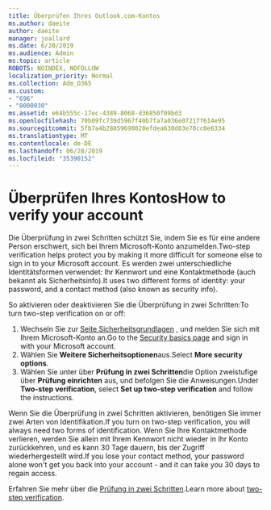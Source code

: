 ```yaml
---
title: Überprüfen Ihres Outlook.com-Kontos
ms.author: daeite
author: daeite
manager: joallard
ms.date: 6/20/2019
ms.audience: Admin
ms.topic: article
ROBOTS: NOINDEX, NOFOLLOW
localization_priority: Normal
ms.collection: Adm_O365
ms.custom:
- "696"
- "8000030"
ms.assetid: e64b555c-17ec-4389-8068-d36850f09bd3
ms.openlocfilehash: 70b09fc739d5967f40b7fa7a036e0721ff614e95
ms.sourcegitcommit: 5fb7a4b28859690020efdea630d03e70cc0e6334
ms.translationtype: MT
ms.contentlocale: de-DE
ms.lasthandoff: 06/28/2019
ms.locfileid: "35390152"
---
```

# <a name="how-to-verify-your-account"></a><span data-ttu-id="23095-102">Überprüfen Ihres Kontos</span><span class="sxs-lookup"><span data-stu-id="23095-102">How to verify your account</span></span>

<span data-ttu-id="23095-103">Die Überprüfung in zwei Schritten schützt Sie, indem Sie es für eine andere Person erschwert, sich bei Ihrem Microsoft-Konto anzumelden.</span><span class="sxs-lookup"><span data-stu-id="23095-103">Two-step verification helps protect you by making it more difficult for someone else to sign in to your Microsoft account.</span></span> <span data-ttu-id="23095-104">Es werden zwei unterschiedliche Identitätsformen verwendet: Ihr Kennwort und eine Kontaktmethode (auch bekannt als Sicherheitsinfo).</span><span class="sxs-lookup"><span data-stu-id="23095-104">It uses two different forms of identity: your password, and a contact method (also known as security info).</span></span>
  
<span data-ttu-id="23095-105">So aktivieren oder deaktivieren Sie die Überprüfung in zwei Schritten:</span><span class="sxs-lookup"><span data-stu-id="23095-105">To turn two-step verification on or off:</span></span>
  
1. <span data-ttu-id="23095-106">Wechseln Sie zur [Seite Sicherheitsgrundlagen](https://go.microsoft.com/fwlink/?linkid=842325) , und melden Sie sich mit Ihrem Microsoft-Konto an.</span><span class="sxs-lookup"><span data-stu-id="23095-106">Go to the [Security basics page](https://go.microsoft.com/fwlink/?linkid=842325) and sign in with your Microsoft account.</span></span>
2. <span data-ttu-id="23095-107">Wählen Sie **Weitere Sicherheitsoptionen**aus.</span><span class="sxs-lookup"><span data-stu-id="23095-107">Select **More security options**.</span></span>
3. <span data-ttu-id="23095-108">Wählen Sie unter über **Prüfung in zwei Schritten**die Option zweistufige über **Prüfung einrichten** aus, und befolgen Sie die Anweisungen.</span><span class="sxs-lookup"><span data-stu-id="23095-108">Under **Two-step verification**, select **Set up two-step verification** and follow the instructions.</span></span>

<span data-ttu-id="23095-109">Wenn Sie die Überprüfung in zwei Schritten aktivieren, benötigen Sie immer zwei Arten von Identifikation.</span><span class="sxs-lookup"><span data-stu-id="23095-109">If you turn on two-step verification, you will always need two forms of identification.</span></span> <span data-ttu-id="23095-110">Wenn Sie Ihre Kontaktmethode verlieren, werden Sie allein mit Ihrem Kennwort nicht wieder in Ihr Konto zurückkehren, und es kann 30 Tage dauern, bis der Zugriff wiederhergestellt wird.</span><span class="sxs-lookup"><span data-stu-id="23095-110">If you lose your contact method, your password alone won't get you back into your account - and it can take you 30 days to regain access.</span></span>
  
<span data-ttu-id="23095-111">Erfahren Sie mehr über die [Prüfung in zwei Schritten](https://go.microsoft.com/fwlink/?linkid=872270).</span><span class="sxs-lookup"><span data-stu-id="23095-111">Learn more about [two-step verification](https://go.microsoft.com/fwlink/?linkid=872270).</span></span>
  